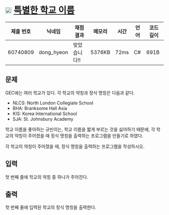# <img width="20px"  src="https://d2gd6pc034wcta.cloudfront.net/tier/1.svg" class="solvedac-tier"> [특별한 학교 이름](https://www.acmicpc.net/problem/27889) 

| 제출 번호 | 닉네임 | 채점 결과 | 메모리 | 시간 | 언어 | 코드 길이 |
|---|---|---|---|---|---|---|
|60740809|dong_hyeon|맞았습니다!! |5376KB|72ms|C#|691B|

## 문제
<p>GEC에는 여러 학교가 있다. 각 학교의 약칭과 정식 명칭은 다음과 같다.</p>

<ul>
	<li>NLCS: North London Collegiate School</li>
	<li>BHA: Branksome Hall Asia</li>
	<li>KIS: Korea International School</li>
	<li>SJA: St. Johnsbury Academy</li>
</ul>

<p>학교 이름을 좋아하는 규빈이는, 학교 이름을 짧게 부르는 것을 싫어하기 때문에, 각 학교의 약칭이 주어졌을 때 정식 명칭을 출력하는 프로그램을 만들기로 하였다.</p>

<p>각 학교의 약칭이 주어졌을 때, 정식 명칭을 출력하는 프로그램을 작성하시오.</p>

## 입력
<p>첫 번째 줄에 학교의 약칭 중 하나가 주어진다.</p>

## 출력
<p>첫 번째 줄에 입력된 학교의 정식 명칭을 출력한다.</p>

